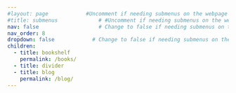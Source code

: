 ```yaml
---
#layout: page            #Uncomment if needing submenus on the webpage in the future
#title: submenus             # #Uncomment if needing submenus on the webpage in the future
nav: false                   # Change to false if needing submenus on the webpage in the future
nav_order: 8
dropdown: false            # Change to false if needing submenus on the webpage in the future  
children:
  - title: bookshelf
    permalink: /books/
  - title: divider
  - title: blog
    permalink: /blog/
---
```

